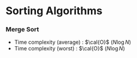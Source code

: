 # **Sorting Algorithms**
### **Merge Sort**
* Time complexity (average) : $\cal{O}$ $(N \log N)$
* Time complexity (worst) : $\cal{O}$ $(N \log N)$
